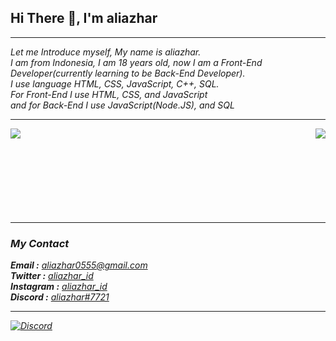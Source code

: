 ## Hi There 👋, I'm aliazhar

<hr>
<i>Let me Introduce myself, My name is aliazhar.<br>
I am from Indonesia, I am 18 years old, now I am a Front-End Developer(currently learning to be Back-End Developer).<br> 
I use language HTML, CSS, JavaScript, C++, SQL.<br>
For Front-End I use HTML, CSS, and JavaScript<br>
and for Back-End I use JavaScript(Node.JS), and SQL<i>

<hr>





<a href="https://github.com/aliazhar-id">
  <img align="left" src="https://github-readme-stats.vercel.app/api/top-langs/?username=aliazhar-id&layout=compact&theme=dark" />
</a>
<a href="https://github.com/aliazhar-id">
  <img align="right" src="https://github-readme-stats.vercel.app/api?username=aliazhar-id&show_icons=true&theme=dark" />
</a>
  <br><br><br><br><br><br><br><br>
<hr>

### My Contact
<b>Email     :</b> [aliazhar0555@gmail.com](mailto:aliazhar0555@gmail.com)\
<b>Twitter   :</b> [aliazhar_id](https://twitter.com/aliazhar_id)\
<b>Instagram :</b> [aliazhar_id](https://www.instagram.com/aliazhar_id)\
<b>Discord   :</b> [aliazhar#7721]()
<hr>

[![Discord](https://img.shields.io/discord/716582498154315786.svg?label=&logo=discord&logoColor=ffffff&color=7389D8&labelColor=6A7EC2)](https://discord.gg/48YjQ7Y)
